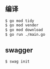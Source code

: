 #




## 编译

```sh
$ go mod tidy
$ go mod vender
$ go mod download
$ go run ./main.go
```

## swagger

```sh
$ swag init
```